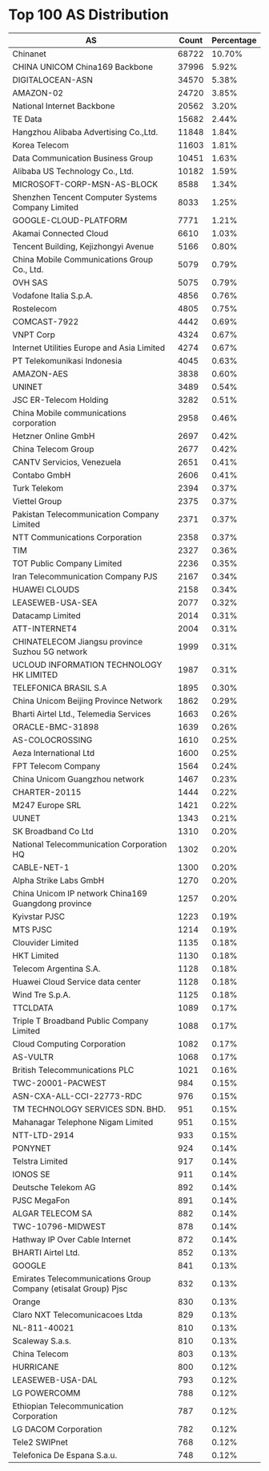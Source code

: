 # Top 100 AS Distribution
| AS | Count | Percentage |
|----|----|----|
| Chinanet | 68722 | 10.70% |
| CHINA UNICOM China169 Backbone | 37996 | 5.92% |
| DIGITALOCEAN-ASN | 34570 | 5.38% |
| AMAZON-02 | 24720 | 3.85% |
| National Internet Backbone | 20562 | 3.20% |
| TE Data | 15682 | 2.44% |
| Hangzhou Alibaba Advertising Co.,Ltd. | 11848 | 1.84% |
| Korea Telecom | 11603 | 1.81% |
| Data Communication Business Group | 10451 | 1.63% |
| Alibaba US Technology Co., Ltd. | 10182 | 1.59% |
| MICROSOFT-CORP-MSN-AS-BLOCK | 8588 | 1.34% |
| Shenzhen Tencent Computer Systems Company Limited | 8033 | 1.25% |
| GOOGLE-CLOUD-PLATFORM | 7771 | 1.21% |
| Akamai Connected Cloud | 6610 | 1.03% |
| Tencent Building, Kejizhongyi Avenue | 5166 | 0.80% |
| China Mobile Communications Group Co., Ltd. | 5079 | 0.79% |
| OVH SAS | 5075 | 0.79% |
| Vodafone Italia S.p.A. | 4856 | 0.76% |
| Rostelecom | 4805 | 0.75% |
| COMCAST-7922 | 4442 | 0.69% |
| VNPT Corp | 4324 | 0.67% |
| Internet Utilities Europe and Asia Limited | 4274 | 0.67% |
| PT Telekomunikasi Indonesia | 4045 | 0.63% |
| AMAZON-AES | 3838 | 0.60% |
| UNINET | 3489 | 0.54% |
| JSC ER-Telecom Holding | 3282 | 0.51% |
| China Mobile communications corporation | 2958 | 0.46% |
| Hetzner Online GmbH | 2697 | 0.42% |
| China Telecom Group | 2677 | 0.42% |
| CANTV Servicios, Venezuela | 2651 | 0.41% |
| Contabo GmbH | 2606 | 0.41% |
| Turk Telekom | 2394 | 0.37% |
| Viettel Group | 2375 | 0.37% |
| Pakistan Telecommunication Company Limited | 2371 | 0.37% |
| NTT Communications Corporation | 2358 | 0.37% |
| TIM | 2327 | 0.36% |
| TOT Public Company Limited | 2236 | 0.35% |
| Iran Telecommunication Company PJS | 2167 | 0.34% |
| HUAWEI CLOUDS | 2158 | 0.34% |
| LEASEWEB-USA-SEA | 2077 | 0.32% |
| Datacamp Limited | 2014 | 0.31% |
| ATT-INTERNET4 | 2004 | 0.31% |
| CHINATELECOM Jiangsu province Suzhou 5G network | 1999 | 0.31% |
| UCLOUD INFORMATION TECHNOLOGY HK LIMITED | 1987 | 0.31% |
| TELEFONICA BRASIL S.A | 1895 | 0.30% |
| China Unicom Beijing Province Network | 1862 | 0.29% |
| Bharti Airtel Ltd., Telemedia Services | 1663 | 0.26% |
| ORACLE-BMC-31898 | 1639 | 0.26% |
| AS-COLOCROSSING | 1610 | 0.25% |
| Aeza International Ltd | 1600 | 0.25% |
| FPT Telecom Company | 1564 | 0.24% |
| China Unicom Guangzhou network | 1467 | 0.23% |
| CHARTER-20115 | 1444 | 0.22% |
| M247 Europe SRL | 1421 | 0.22% |
| UUNET | 1343 | 0.21% |
| SK Broadband Co Ltd | 1310 | 0.20% |
| National Telecommunication Corporation HQ | 1302 | 0.20% |
| CABLE-NET-1 | 1300 | 0.20% |
| Alpha Strike Labs GmbH | 1270 | 0.20% |
| China Unicom IP network China169 Guangdong province | 1257 | 0.20% |
| Kyivstar PJSC | 1223 | 0.19% |
| MTS PJSC | 1214 | 0.19% |
| Clouvider Limited | 1135 | 0.18% |
| HKT Limited | 1130 | 0.18% |
| Telecom Argentina S.A. | 1128 | 0.18% |
| Huawei Cloud Service data center | 1128 | 0.18% |
| Wind Tre S.p.A. | 1125 | 0.18% |
| TTCLDATA | 1089 | 0.17% |
| Triple T Broadband Public Company Limited | 1088 | 0.17% |
| Cloud Computing Corporation | 1082 | 0.17% |
| AS-VULTR | 1068 | 0.17% |
| British Telecommunications PLC | 1021 | 0.16% |
| TWC-20001-PACWEST | 984 | 0.15% |
| ASN-CXA-ALL-CCI-22773-RDC | 976 | 0.15% |
| TM TECHNOLOGY SERVICES SDN. BHD. | 951 | 0.15% |
| Mahanagar Telephone Nigam Limited | 951 | 0.15% |
| NTT-LTD-2914 | 933 | 0.15% |
| PONYNET | 924 | 0.14% |
| Telstra Limited | 917 | 0.14% |
| IONOS SE | 911 | 0.14% |
| Deutsche Telekom AG | 892 | 0.14% |
| PJSC MegaFon | 891 | 0.14% |
| ALGAR TELECOM SA | 882 | 0.14% |
| TWC-10796-MIDWEST | 878 | 0.14% |
| Hathway IP Over Cable Internet | 872 | 0.14% |
| BHARTI Airtel Ltd. | 852 | 0.13% |
| GOOGLE | 841 | 0.13% |
| Emirates Telecommunications Group Company (etisalat Group) Pjsc | 832 | 0.13% |
| Orange | 830 | 0.13% |
| Claro NXT Telecomunicacoes Ltda | 829 | 0.13% |
| NL-811-40021 | 810 | 0.13% |
| Scaleway S.a.s. | 810 | 0.13% |
| China Telecom | 803 | 0.13% |
| HURRICANE | 800 | 0.12% |
| LEASEWEB-USA-DAL | 793 | 0.12% |
| LG POWERCOMM | 788 | 0.12% |
| Ethiopian Telecommunication Corporation | 787 | 0.12% |
| LG DACOM Corporation | 782 | 0.12% |
| Tele2 SWIPnet | 768 | 0.12% |
| Telefonica De Espana S.a.u. | 748 | 0.12% |

